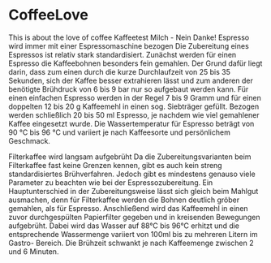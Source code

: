# CoffeeLove
This is about the love of coffee
Kaffeetest
Milch - Nein Danke!
Espresso wird immer mit einer Espressomaschine bezogen
Die Zubereitung eines Espressos ist relativ stark standardisiert. Zunächst werden für einen Espresso die Kaffeebohnen besonders fein gemahlen. Der Grund dafür liegt darin, dass zum einen durch die kurze Durchlaufzeit von 25 bis 35 Sekunden, sich der Kaffee besser extrahieren lässt und zum anderen der benötigte Brühdruck von 6 bis 9 bar nur so aufgebaut werden kann. Für einen einfachen Espresso werden in der Regel 7 bis 9 Gramm und für einen doppelten 12 bis 20 g Kaffeemehl in einen sog. Siebträger gefüllt. Bezogen werden schließlich 20 bis 50 ml Espresso, je nachdem wie viel gemahlener Kaffee eingesetzt wurde. Die Wassertemperatur für Espresso beträgt von 90 °C bis 96 °C und variiert je nach Kaffeesorte und persönlichem Geschmack.

Filterkaffee wird langsam aufgebrüht
Da die Zubereitungsvarianten beim Filterkaffee fast keine Grenzen kennen, gibt es auch kein streng standardisiertes Brühverfahren. Jedoch gibt es mindestens genauso viele Parameter zu beachten wie bei der Espressozubereitung. Ein Hauptunterschied in der Zubereitungsweise lässt sich gleich beim Mahlgut ausmachen, denn für Filterkaffee werden die Bohnen deutlich gröber gemahlen, als für Espresso. Anschließend wird das Kaffeemehl in einen zuvor durchgespülten Papierfilter gegeben und in kreisenden Bewegungen aufgebrüht. Dabei wird das Wasser auf 88°C bis 96°C erhitzt und die entsprechende Wassermenge variiert von 100ml bis zu mehreren Litern im Gastro- Bereich. Die Brühzeit schwankt je nach Kaffeemenge zwischen 2 und 6 Minuten.